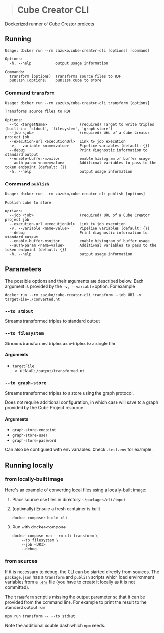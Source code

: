 > # Cube Creator CLI

Dockerized runner of Cube Creator projects

## Running

```
Usage: docker run --rm zazuko/cube-creator-cli [options] [command]

Options:
  -h, --help           output usage information

Commands:
  transform [options]  Transforms source files to RDF
  publish [options]    publish cube to store
```

### Command `transform`

```
Usage: docker run --rm zazuko/cube-creator-cli transform [options]

Transforms source files to RDF

Options:
  --to <targetName>               (required) Target to write triples (built-in: 'stdout', 'filesystem', 'graph-store')
  --job <job>                     (required) URL of a Cube Creator project job
  --execution-url <executionUrl>  Link to job execution
  -v, --variable <name=value>     Pipeline variables (default: {})
  --debug                         Print diagnostic information to standard output
  --enable-buffer-monitor         enable histogram of buffer usage
  --auth-param <name=value>       Additional variables to pass to the token endpoint (default: {})
  -h, --help                      output usage information
```

### Command `publish`

```
Usage: docker run --rm zazuko/cube-creator-cli publish [options]

Publish cube to store

Options:
  --job <job>                     (required) URL of a Cube Creator project job
  --execution-url <executionUrl>  Link to job execution
  -v, --variable <name=value>     Pipeline variables (default: {})
  --debug                         Print diagnostic information to standard output
  --enable-buffer-monitor         enable histogram of buffer usage
  --auth-param <name=value>       Additional variables to pass to the token endpoint (default: {})
  -h, --help                      output usage information
```

## Parameters

The possible options and their arguments are described below. Each argument is
provided by the `-v, --variable` option. For example

```
docker run --rm zazuko/cube-creator-cli transform --job URI -v targetFile=./converted.nt
```

### `--to stdout`

Streams transformed triples to standard output

### `--to filesystem`

Streams transformed triples as n-triples to a single file

#### Arguments

* `targetFile`
  * default: `/output/transformed.nt`

### `--to graph-store`

Streams transformed triples to a store using the graph protocol.

Does not require additional configuration, in which case will save to a graph provided by the Cube Project resource.

#### Arguments

* `graph-store-endpoint`
* `graph-store-user`
* `graph-store-password`

Can also be configured with env variables. Check `.test.env` for example.

## Running locally

### from locally-built image

Here's an example of converting local files using a locally-built image:

1. Place source csv files in directory `~/packages/cli/input`
1. (optionally) Ensure a fresh container is built

    ```
    docker-composer build cli
    ```
1. Run with docker-compose

    ```
    docker-compose run --rm cli transform \ 
        --to filesystem \
        --job <URI>
        --debug
    ```

### from sources

If it is necessary to debug, the CLI can be started directly from sources. The `package.json` has a `transform` and `publish` scripts which load environment variables from a [`.env`](https://npm.im/dotenv) file (you have to create it locally as it is not committed).

The `transform` script is missing the output parameter so that it can be provided from the command line. For example to print the result to the standard output run

```
npm run transform -- --to stdout
```

Note the additional double dash which `npm` needs.
